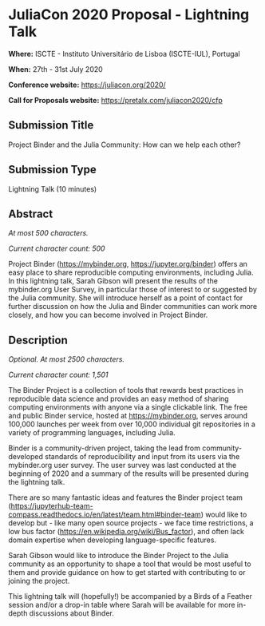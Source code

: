 # JuliaCon 2020 Proposal - Lightning Talk

**Where:** ISCTE - Instituto Universitário de Lisboa (ISCTE-IUL), Portugal

**When:** 27th - 31st July 2020

**Conference website:** <https://juliacon.org/2020/>

**Call for Proposals website:** <https://pretalx.com/juliacon2020/cfp>

## Submission Title

Project Binder and the Julia Community: How can we help each other?

## Submission Type

Lightning Talk (10 minutes)

## Abstract

_At most 500 characters._

_Current character count: 500_

Project Binder (https://mybinder.org, https://jupyter.org/binder) offers an easy place to share reproducible computing environments, including Julia.
In this lightning talk, Sarah Gibson will present the results of the mybinder.org User Survey, in particular those of interest to or suggested by the Julia community.
She will introduce herself as a point of contact for further discussion on how the Julia and Binder communities can work more closely, and how you can become involved in Project Binder.

## Description

_Optional. At most 2500 characters._

_Current character count: 1,501_

The Binder Project is a collection of tools that rewards best practices in reproducible data science and provides an easy method of sharing computing environments with anyone via a single clickable link.
The free and public Binder service, hosted at https://mybinder.org, serves around 100,000 launches per week from over 10,000 individual git repositories in a variety of programming languages, including Julia.

Binder is a community-driven project, taking the lead from community-developed standards of reproducibility and input from its users via the mybinder.org user survey.
The user survey was last conducted at the beginning of 2020 and a summary of the results will be presented during the lightning talk.

There are so many fantastic ideas and features the Binder project team (https://jupyterhub-team-compass.readthedocs.io/en/latest/team.html#binder-team) would like to develop but - like many open source projects - we face time restrictions, a low bus factor (https://en.wikipedia.org/wiki/Bus_factor), and often lack domain expertise when developing language-specific features.

Sarah Gibson would like to introduce the Binder Project to the Julia community as an opportunity to shape a tool that would be most useful to them and provide guidance on how to get started with contributing to or joining the project.

This lightning talk will (hopefully!) be accompanied by a Birds of a Feather session and/or a drop-in table where Sarah will be available for more in-depth discussions about Binder.
